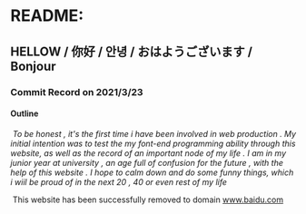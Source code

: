 # README:

## 	HELLOW  /  你好  /  안녕  /  おはようございます  /  Bonjour 

### 	   Commit  Record on 2021/3/23 

#### 		Outline	

​	 *To be honest , it's the first time i have been involved in web production . My initial intention was to test the my font-end programming ability through this website, as well as the record of an important node of my life . I am in my junior year at university , an age full of confusion for the future , with the help of this website . I hope to calm down and do some funny things, which i wiil be proud of in the next 20 , 40 or even rest of my life*

​	This website has been successfully removed to domain www.baidu.com

